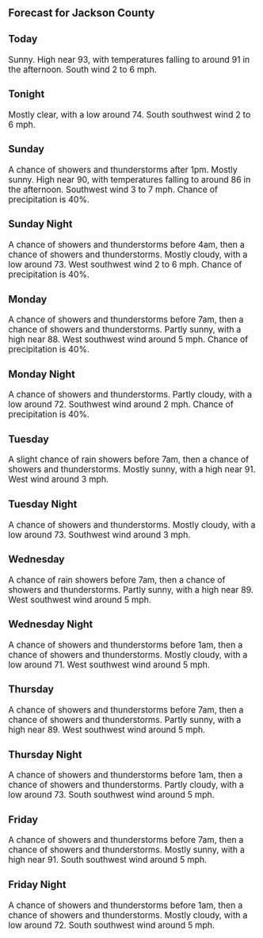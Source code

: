 <div>
   <h2>Forecast for Jackson County</h2>
   <p>
      <div style="font-size:120%">
         <h3>Today</h3>Sunny. High near 93, with temperatures falling to around 91 in the afternoon. South wind 2 to 6 mph.<br></div>
   </p>
   <p>
      <div style="font-size:120%">
         <h3>Tonight</h3>Mostly clear, with a low around 74. South southwest wind 2 to 6 mph.<br></div>
   </p>
   <p>
      <div style="font-size:120%">
         <h3>Sunday</h3>A chance of showers and thunderstorms after 1pm. Mostly sunny. High near 90, with temperatures falling to around 86 in the
         afternoon. Southwest wind 3 to 7 mph. Chance of precipitation is 40%.<br></div>
   </p>
   <p>
      <div style="font-size:120%">
         <h3>Sunday Night</h3>A chance of showers and thunderstorms before 4am, then a chance of showers and thunderstorms. Mostly cloudy, with a low around
         73. West southwest wind 2 to 6 mph. Chance of precipitation is 40%.<br></div>
   </p>
   <p>
      <div style="font-size:120%">
         <h3>Monday</h3>A chance of showers and thunderstorms before 7am, then a chance of showers and thunderstorms. Partly sunny, with a high near
         88. West southwest wind around 5 mph. Chance of precipitation is 40%.<br></div>
   </p>
   <p>
      <div style="font-size:120%">
         <h3>Monday Night</h3>A chance of showers and thunderstorms. Partly cloudy, with a low around 72. Southwest wind around 2 mph. Chance of precipitation
         is 40%.<br></div>
   </p>
   <p>
      <div style="font-size:120%">
         <h3>Tuesday</h3>A slight chance of rain showers before 7am, then a chance of showers and thunderstorms. Mostly sunny, with a high near 91.
         West wind around 3 mph.<br></div>
   </p>
   <p>
      <div style="font-size:120%">
         <h3>Tuesday Night</h3>A chance of showers and thunderstorms. Mostly cloudy, with a low around 73. Southwest wind around 3 mph.<br></div>
   </p>
   <p>
      <div style="font-size:120%">
         <h3>Wednesday</h3>A chance of rain showers before 7am, then a chance of showers and thunderstorms. Partly sunny, with a high near 89. West southwest
         wind around 5 mph.<br></div>
   </p>
   <p>
      <div style="font-size:120%">
         <h3>Wednesday Night</h3>A chance of showers and thunderstorms before 1am, then a chance of showers and thunderstorms. Mostly cloudy, with a low around
         71. West southwest wind around 5 mph.<br></div>
   </p>
   <p>
      <div style="font-size:120%">
         <h3>Thursday</h3>A chance of showers and thunderstorms before 7am, then a chance of showers and thunderstorms. Partly sunny, with a high near
         89. West southwest wind around 5 mph.<br></div>
   </p>
   <p>
      <div style="font-size:120%">
         <h3>Thursday Night</h3>A chance of showers and thunderstorms before 1am, then a chance of showers and thunderstorms. Partly cloudy, with a low around
         73. South southwest wind around 5 mph.<br></div>
   </p>
   <p>
      <div style="font-size:120%">
         <h3>Friday</h3>A chance of showers and thunderstorms before 7am, then a chance of showers and thunderstorms. Mostly sunny, with a high near
         91. South southwest wind around 5 mph.<br></div>
   </p>
   <p>
      <div style="font-size:120%">
         <h3>Friday Night</h3>A chance of showers and thunderstorms before 1am, then a chance of showers and thunderstorms. Mostly cloudy, with a low around
         72. South southwest wind around 5 mph.<br></div>
   </p>
</div>
